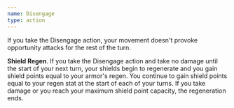 ```yaml
---
name: Disengage
type: action
---
```

If you take the Disengage action, your movement doesn't provoke opportunity
attacks for the rest of the turn.

__Shield Regen__. If you take the Disengage action and take no damage until the start of your next turn,
your shields begin to regenerate and you gain shield points equal to your armor's regen.
You continue to gain shield points equal to your regen stat at the start of each of your turns.
If you take damage or you reach your maximum shield point capacity, the regeneration ends.
